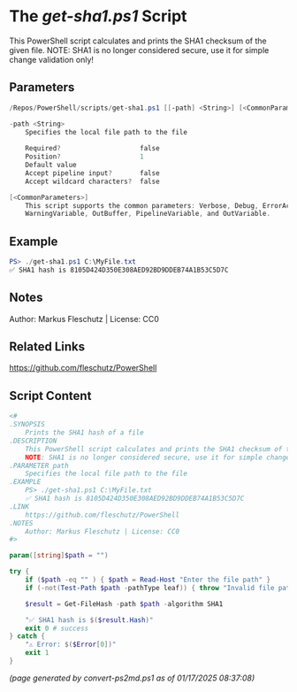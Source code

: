 The *get-sha1.ps1* Script
===========================

This PowerShell script calculates and prints the SHA1 checksum of the given file.
NOTE: SHA1 is no longer considered secure, use it for simple change validation only!

Parameters
----------
```powershell
/Repos/PowerShell/scripts/get-sha1.ps1 [[-path] <String>] [<CommonParameters>]

-path <String>
    Specifies the local file path to the file
    
    Required?                    false
    Position?                    1
    Default value                
    Accept pipeline input?       false
    Accept wildcard characters?  false

[<CommonParameters>]
    This script supports the common parameters: Verbose, Debug, ErrorAction, ErrorVariable, WarningAction, 
    WarningVariable, OutBuffer, PipelineVariable, and OutVariable.
```

Example
-------
```powershell
PS> ./get-sha1.ps1 C:\MyFile.txt
✅ SHA1 hash is 8105D424D350E308AED92BD9DDEB74A1B53C5D7C

```

Notes
-----
Author: Markus Fleschutz | License: CC0

Related Links
-------------
https://github.com/fleschutz/PowerShell

Script Content
--------------
```powershell
<#
.SYNOPSIS
	Prints the SHA1 hash of a file
.DESCRIPTION
	This PowerShell script calculates and prints the SHA1 checksum of the given file.
	NOTE: SHA1 is no longer considered secure, use it for simple change validation only!
.PARAMETER path
	Specifies the local file path to the file
.EXAMPLE
	PS> ./get-sha1.ps1 C:\MyFile.txt
	✅ SHA1 hash is 8105D424D350E308AED92BD9DDEB74A1B53C5D7C
.LINK
	https://github.com/fleschutz/PowerShell
.NOTES
	Author: Markus Fleschutz | License: CC0
#>

param([string]$path = "")

try {
	if ($path -eq "" ) { $path = Read-Host "Enter the file path" }
	if (-not(Test-Path $path -pathType leaf)) { throw "Invalid file path given: $path" }

	$result = Get-FileHash -path $path -algorithm SHA1

	"✅ SHA1 hash is $($result.Hash)"
	exit 0 # success
} catch {
	"⚠️ Error: $($Error[0])"
	exit 1
}
```

*(page generated by convert-ps2md.ps1 as of 01/17/2025 08:37:08)*
